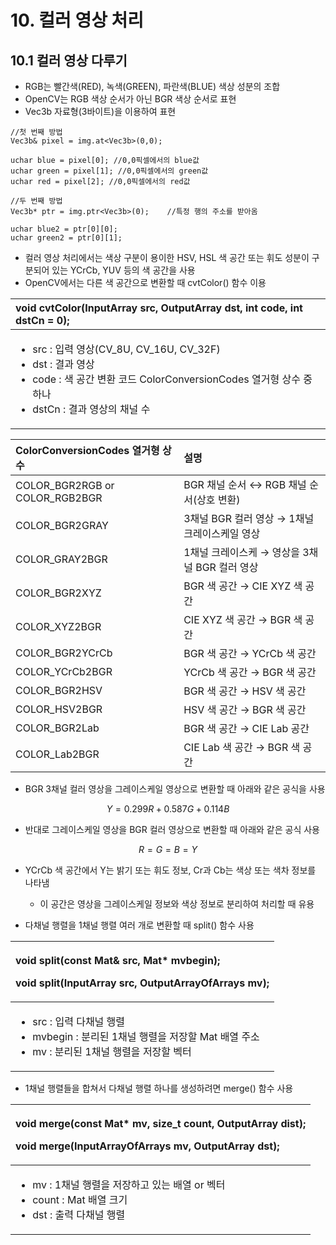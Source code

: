 # 10. 컬러 영상 처리

## 10.1 컬러 영상 다루기

* RGB는 빨간색\(RED\), 녹색\(GREEN\), 파란색\(BLUE\) 색상 성분의 조합
* OpenCV는 RGB 색상 순서가 아닌 BGR 색상 순서로 표현
* Vec3b 자료형\(3바이트\)을 이용하여 표현

```text
//첫 번째 방법
Vec3b& pixel = img.at<Vec3b>(0,0);

uchar blue = pixel[0]; //0,0픽셀에서의 blue값
uchar green = pixel[1]; //0,0픽셀에서의 green값
uchar red = pixel[2]; //0,0픽셀에서의 red값

//두 번째 방법
Vec3b* ptr = img.ptr<Vec3b>(0);    //특정 행의 주소를 받아옴

uchar blue2 = ptr[0][0];
uchar green2 = ptr[0][1];

```

* 컬러 영상 처리에서는 색상 구분이 용이한 HSV, HSL 색 공간 또는 휘도 성분이 구분되어 있는 YCrCb, YUV 등의 색 공간을 사용
* OpenCV에서는 다른 색 공간으로 변환할 때 cvtColor\(\) 함수 이용

<table>
  <thead>
    <tr>
      <th style="text-align:left">void cvtColor(InputArray src, OutputArray dst, int code, int dstCn = 0);</th>
    </tr>
  </thead>
  <tbody>
    <tr>
      <td style="text-align:left">
        <ul>
          <li>src : &#xC785;&#xB825; &#xC601;&#xC0C1;(CV_8U, CV_16U, CV_32F)</li>
          <li>dst : &#xACB0;&#xACFC; &#xC601;&#xC0C1;</li>
          <li>code : &#xC0C9; &#xACF5;&#xAC04; &#xBCC0;&#xD658; &#xCF54;&#xB4DC; ColorConversionCodes
            &#xC5F4;&#xAC70;&#xD615; &#xC0C1;&#xC218; &#xC911; &#xD558;&#xB098;</li>
          <li>dstCn : &#xACB0;&#xACFC; &#xC601;&#xC0C1;&#xC758; &#xCC44;&#xB110; &#xC218;</li>
        </ul>
      </td>
    </tr>
  </tbody>
</table>

| ColorConversionCodes 열거형 상수 | 설명 |
| :--- | :--- |
| COLOR\_BGR2RGB or COLOR\_RGB2BGR | BGR 채널 순서 ↔ RGB 채널 순서\(상호 변환\) |
| COLOR\_BGR2GRAY | 3채널 BGR 컬러 영상 → 1채널 크레이스케일 영상 |
| COLOR\_GRAY2BGR | 1채널 크레이스케 → 영상을 3채널 BGR 컬러 영상 |
| COLOR\_BGR2XYZ | BGR 색 공간 → CIE XYZ 색 공간 |
| COLOR\_XYZ2BGR | CIE XYZ 색 공간 → BGR 색 공간 |
| COLOR\_BGR2YCrCb | BGR 색 공간 → YCrCb 색 공간 |
| COLOR\_YCrCb2BGR | YCrCb 색 공간 → BGR 색 공간 |
| COLOR\_BGR2HSV | BGR 색 공간 → HSV 색 공간 |
| COLOR\_HSV2BGR | HSV 색 공간 → BGR 색 공간 |
| COLOR\_BGR2Lab | BGR 색 공간 → CIE Lab 공간 |
| COLOR\_Lab2BGR | CIE Lab 색 공간 → BGR 색 공간 |

* BGR 3채널 컬러 영상을 그레이스케일 영상으로 변환할 때 아래와 같은 공식을 사용

$$
Y = 0.299R + 0.587G + 0.114B
$$

* 반대로 그레이스케일 영상을 BGR 컬러 영상으로 변환할 때 아래와 같은 공식 사용

$$
R = G = B = Y
$$

* YCrCb 색 공간에서 Y는 밝기 또는 휘도 정보, Cr과 Cb는 색상 또는 색차 정보를 나타냄
  * 이 공간은 영상을 그레이스케일 정보와 색상 정보로 분리하여 처리할 때 유용



* 다채널 행렬을 1채널 행렬 여러 개로 변환할 때 split\(\) 함수 사용

<table>
  <thead>
    <tr>
      <th style="text-align:left">
        <p>void split(const Mat&amp; src, Mat* mvbegin);</p>
        <p>void split(InputArray src, OutputArrayOfArrays mv);</p>
      </th>
    </tr>
  </thead>
  <tbody>
    <tr>
      <td style="text-align:left">
        <ul>
          <li>src : &#xC785;&#xB825; &#xB2E4;&#xCC44;&#xB110; &#xD589;&#xB82C;</li>
          <li>mvbegin : &#xBD84;&#xB9AC;&#xB41C; 1&#xCC44;&#xB110; &#xD589;&#xB82C;&#xC744;
            &#xC800;&#xC7A5;&#xD560; Mat &#xBC30;&#xC5F4; &#xC8FC;&#xC18C;</li>
          <li>mv : &#xBD84;&#xB9AC;&#xB41C; 1&#xCC44;&#xB110; &#xD589;&#xB82C;&#xC744;
            &#xC800;&#xC7A5;&#xD560; &#xBCA1;&#xD130;</li>
        </ul>
      </td>
    </tr>
  </tbody>
</table>

* 1채널 행렬들을 합쳐서 다채널 행렬 하나를 생성하려면 merge\(\) 함수 사용

<table>
  <thead>
    <tr>
      <th style="text-align:left">
        <p>void merge(const Mat* mv, size_t count, OutputArray dist);</p>
        <p>void merge(InputArrayOfArrays mv, OutputArray dst);</p>
      </th>
    </tr>
  </thead>
  <tbody>
    <tr>
      <td style="text-align:left">
        <ul>
          <li>mv : 1&#xCC44;&#xB110; &#xD589;&#xB82C;&#xC744; &#xC800;&#xC7A5;&#xD558;&#xACE0;
            &#xC788;&#xB294; &#xBC30;&#xC5F4; or &#xBCA1;&#xD130;</li>
          <li>count : Mat &#xBC30;&#xC5F4; &#xD06C;&#xAE30;</li>
          <li>dst : &#xCD9C;&#xB825; &#xB2E4;&#xCC44;&#xB110; &#xD589;&#xB82C;</li>
        </ul>
      </td>
    </tr>
  </tbody>
</table>



